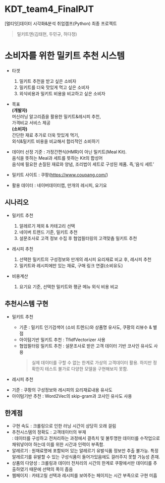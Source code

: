 # KDT_team4_FinalPJT
[멀티잇]데이터 시각화&amp;분석 취업캠프(Python) 최종 프로젝트
> 밀키트엔(김태현, 두민규, 허다정)

# 소비자를 위한 밀키트 추천 시스템

- 타겟<br>
  1. 밀키트 추천을 받고 싶은 소비자 
  2. 밀키트를 더욱 맛있게 먹고 싶은 소비자
  3. 외식비용과 밀키트 비용을 비교하고 싶은 소비자

- 목표<br>
**(개발자)**<br>
  머신러닝 알고리즘을 활용한 밀키트&레시피 추천,<br>
  가격비교 서비스 제공 <br>
**(소비자)** <br>
  간단한 재료 추가로 더욱 맛있게 먹기, <br>
  외식&밀키트 비용을 비교해서 합리적인 소비하기<br>

- 데이터 선정 기준
: 가정간편식(HMR)이 아닌 밀키트(Meal Kit).<br>
  음식을 뜻하는 Meal과 세트를 뜻하는 Kit의 합성어<br>
  음식에 필요한 손질된 재료와 양념, 조리법이 세트로 구성된 제품. 즉,‘음식 세트’

- 밀키트 사이트 : 쿠팡(https://www.coupang.com/)
- 활용 데이터 : 네이버데이터랩, 만개의 레시피, 요기요


## 시나리오
- 밀키트 추천
  1. 알레르기 제외 & 카테고리 선택
  2. 네이버 트렌드 기준, 밀키트 추천
  3. 설문조사로 고객 정보 수집 후 협업필터링의 고객맞춤 밀키트 추천

- 레시피 추천
  1. 선택한 밀키트의 구성정보와 만개의 레시피 요리재료 비교 후, 레시피 추천
  2. 밀키트와 레시피에만 있는 재료, 구매 링크 연결(소비유도)

- 비용계산
  1. 요기요 기준, 선택한 밀키트와 평균 메뉴 외식 비용 비교


## 추천시스템 구현
- 밀키트 추천<br>
  * 기준 : 밀키트 인기검색어 (소비 트렌드)와 상품명 유사도, 쿠팡의 리뷰수 & 별점
  * 아이텀기반 밀키트 추천 : TfidfVectorizer 사용
  * 협업필터링 밀키트 추천 : 설문조사로 받은 고객 데이터 기반 코사인 유사도 사용
      > 실제 데이터를 구할 수 없는 한계로 가상의 고객데이터 활용. 하지만 정확한지 테스트 불가로 다양한 모델을 구현해보지 못함.
 
- 레시피 추천<br>
 * 기준 : 쿠팡의 구성정보와 레시피의 요리재료내용 유사도
 * 아이텀기반 추천 : Word2Vec의 skip-gram과 코사인 유사도 사용


## 한계점
- 구현 속도
  : 크롤링으로 인한 러닝 시간이 상당히 오래 걸림
- 추천시스템의 정확도
  : 고객데이터의 부재 <br>
  : 데이터를 구성하고 전처리하는 과정에서 결측치 및 불투명한 데이터를 수작업으로 채워넣어야 하는데 이를 위한 시간과 인력이 부족함.
- 알레르기
  : 원재료명에 포함되어 있는 알레르기 유발식품 정보만 추출 불가능.
    특정 알레르기를 유발할 수 있는 구성식품이 들어가있음에도 걸러주지 못할 가능성 존재.
- 상품의 다양성
  : 크롤링과 데이터 전처리의 시간의 한계로 쿠팡에서만 데이티를 추출하였기 때문에 선택의 폭이 좁음
- 웹페이지
  : 카테고릴 선택과 레시피를 보여주는 페이지는 시간 부족으로 구현 미흡

